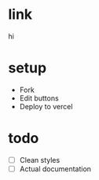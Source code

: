 # link
hi


# setup
- Fork
- Edit buttons
- Deploy to vercel


# todo
- [ ] Clean styles
- [ ] Actual documentation 
